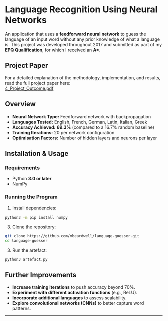 # Language Recognition Using Neural Networks

An application that uses a **feedforward neural network** to guess the language of an input word without any prior knowledge of what a language is. This project was developed throughout 2017 and submitted as part of my **EPQ Qualification**, for which I received an **A\***.

## Project Paper
For a detailed explanation of the methodology, implementation, and results, read the full project paper here:  
[4_Project_Outcome.pdf](./4_Project_Outcome.pdf)

## Overview
- **Neural Network Type:** Feedforward network with backpropagation
- **Languages Tested:** English, French, German, Latin, Italian, Greek
- **Accuracy Achieved:** **69.3%** (compared to a 16.7% random baseline)
- **Training Iterations:** 20 per network configuration
- **Optimisation Factors:** Number of hidden layers and neurons per layer

## Installation & Usage
### **Requirements**
- Python **3.0 or later**
- NumPy

### **Running the Program**
1. Install dependencies:
```bash
python3 -m pip install numpy
```

3. Clone the repository:
```bash
git clone https://github.com/mbeardwell/language-guesser.git
cd language-guesser
```

3.  Run the artefact:
```bash
python3 artefact.py
```

Further Improvements
-----------------------

*   **Increase training iterations** to push accuracy beyond 70%.
*   **Experiment with different activation functions** (e.g., ReLU).
*   **Incorporate additional languages** to assess scalability.
*   **Explore convolutional networks (CNNs)** to better capture word patterns.

* * *
